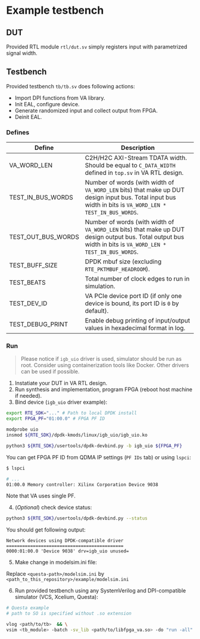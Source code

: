 # Example testbench

## DUT

Provided RTL module `rtl/dut.sv` simply registers input with parametrized signal width.

## Testbench

Provided testbench `tb/tb.sv` does following actions:

* Import DPI functions from VA library.
* Init EAL, configure device.
* Generate randomized input and collect output from FPGA.
* Deinit EAL.

### Defines

| Define | Description |
| ------ | ----------- |
| VA_WORD_LEN | C2H/H2C AXI-Stream TDATA width. Should be equal to `C_DATA_WIDTH` defined in `top.sv` in VA RTL design. |
| TEST_IN_BUS_WORDS | Number of words (with width of `VA_WORD_LEN` bits) that make up DUT design input bus. Total input bus width in bits is `VA_WORD_LEN * TEST_IN_BUS_WORDS`. |
| TEST_OUT_BUS_WORDS | Number of words (with width of `VA_WORD_LEN` bits) that make up DUT design output bus. Total output bus width in bits is `VA_WORD_LEN * TEST_IN_BUS_WORDS`. |
| TEST_BUFF_SIZE | DPDK mbuf size (excluding `RTE_PKTMBUF_HEADROOM`). |
| TEST_BEATS | Total number of clock edges to run in simulation. |
| TEST_DEV_ID | VA PCIe device port ID (if only one device is bound, its port ID is `0` by default). |
| TEST_DEBUG_PRINT | Enable debug printing of input/output values in hexadecimal format in log. |

### Run

> Please notice if `igb_uio` driver is used, simulator should be run as root. Consider using containerization tools like Docker. Other drivers can be used if possible.

1. Instatiate your DUT in VA RTL design.
2. Run synthesis and implementation, program FPGA (reboot host machine if needed).
3. Bind device (`igb_uio` driver example):

```bash
export RTE_SDK="..." # Path to local DPDK install
export FPGA_PF="01:00.0" # FPGA PF ID

modprobe uio
insmod ${RTE_SDK}/dpdk-kmods/linux/igb_uio/igb_uio.ko 

python3 ${RTE_SDK}/usertools/dpdk-devbind.py -b igb_uio ${FPGA_PF}
```

You can get FPGA PF ID from QDMA IP settings (`PF IDs` tab) or using `lspci`:

```bash
$ lspci

# ...
01:00.0 Memory controller: Xilinx Corporation Device 9038
```

Note that VA uses single PF.

4. (*Optional*) check device status:

```bash
python3 ${RTE_SDK}/usertools/dpdk-devbind.py --status
```

You should get following output:

```
Network devices using DPDK-compatible driver
============================================
0000:01:00.0 'Device 9038' drv=igb_uio unused=
```

5. Make change in modelsim.ini file:

Replace `<questa-path>/modelsim.ini` by `<path_to_this_repository>/example/modelsim.ini`

6. Run provided testbench using any SystemVerilog and DPI-compatible simulator (VCS, Xcelium, Questa):

```bash
# Questa example
# path to SO is specified without .so extension

vlog <path/to/tb>  && \
vsim <tb_module> -batch -sv_lib <path/to/libfpga_va.so> -do "run -all" 
```
